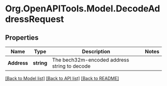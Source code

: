 # Org.OpenAPITools.Model.DecodeAddressRequest

## Properties

| Name        | Type       | Description                                  | Notes |
| ----------- | ---------- | -------------------------------------------- | ----- |
| **Address** | **string** | The bech32m-encoded address string to decode |

[[Back to Model list]](../README.md#documentation-for-models)
[[Back to API list]](../README.md#documentation-for-api-endpoints)
[[Back to README]](../README.md)
